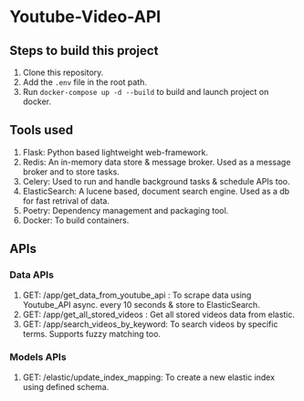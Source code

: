 # Youtube-Video-API
## Steps to build this project
1. Clone this repository.
3. Add the `.env` file in the root path.
2. Run `docker-compose up -d --build` to build and launch project on docker.


## Tools used
1. Flask: Python based lightweight web-framework.
2. Redis: An in-memory data store & message broker. Used as a message broker and to store tasks.
3. Celery: Used to run and handle background tasks & schedule APIs too.
4. ElasticSearch: A lucene based, document search engine. Used as a db for fast retrival of data. 
5. Poetry: Dependency management and packaging tool.
6. Docker: To build containers.

## APIs
### Data APIs
1. GET: /app/get_data_from_youtube_api : To scrape data using Youtube_API async. every 10 seconds & store to ElasticSearch.
2. GET: /app/get_all_stored_videos : Get all stored videos data from elastic.
3. GET: /app/search_videos_by_keyword: To search videos by specific terms. Supports fuzzy matching too.

### Models APIs
1. GET: /elastic/update_index_mapping: To create a new elastic index using defined schema.
